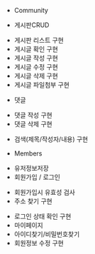 * Community
 + 게시판CRUD
  - 게시판 리스트 구현
  - 게시글 확인 구현
  - 게시글 작성 구현
  - 게시글 수정 구현
  - 게시글 삭제 구현
  - 게시글 파일첨부 구현
 
 + 댓글
  - 댓글 작성 구현
  - 댓글 삭제 구현
 + 검색(제목/작성자/내용) 구현
 
* Members
 + 유저정보저장
 + 회원가입 / 로그인
  - 회원가입시 유효성 검사
  - 주소 찾기 구현
 + 로그인 상태 확인 구현
 + 마이페이지
 + 아이디찾기/비밀번호찾기
 + 회원정보 수정 구현

